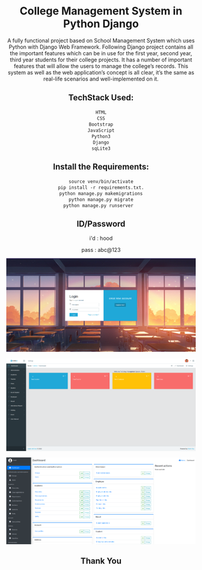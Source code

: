 <div align="center">

# College Management System in Python Django



A fully functional project based on School Management System which uses Python with Django Web Framework. Following Django project contains all the important features which can be in use for the first year, second year, third year students for their college projects. It has a number of important features that will allow the users to manage the college’s records. This system as well as the web application’s concept is all clear, it’s the same as real-life scenarios and well-implemented on it. 





## TechStack Used: 

    HTML
    CSS
    Bootstrap
    JavaScript
    Python3
    Django
    sqLite3
    
    
    
   
   
 ## Install the Requirements:
 
    source venv/bin/activate
    pip install -r requirements.txt.
    python manage.py makemigrations
    python manage.py migrate
    python manage.py runserver  
    
    
 
## ID/Password
  
  
  i'd   : hood
  
  pass  : abc@123 
  


   

   
 
 
 
 ![alt text](https://raw.githubusercontent.com/robin113x/collegeManagementSystem/main/finalimages/1.png)

 
 
 
  ![alt text](https://raw.githubusercontent.com/robin113x/collegeManagementSystem/main/finalimages/2.png)



 ![alt text](https://raw.githubusercontent.com/robin113x/collegeManagementSystem/main/finalimages/3.png)
 
 
 
 
 ## Thank You
 
 </div>
